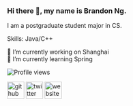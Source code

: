 ### Hi there 👋, my name is Brandon Ng.
I am a postgraduate student major in CS.

Skills: Java/C++

🔭 I’m currently working on Shanghai  
🌱 I’m currently learning Spring  

![Profile views](https://gpvc.arturio.dev/brandon0824)  

[<img src='https://cdn.jsdelivr.net/npm/simple-icons@3.0.1/icons/github.svg' alt='github' height='40'>](https://github.com/brandon0824)  [<img src='https://cdn.jsdelivr.net/npm/simple-icons@3.0.1/icons/twitter.svg' alt='twitter' height='40'>](https://twitter.com/dreamwinner24)  [<img src='https://cdn.jsdelivr.net/npm/simple-icons@3.0.1/icons/icloud.svg' alt='website' height='40'>](https://brandonng.tech)  
